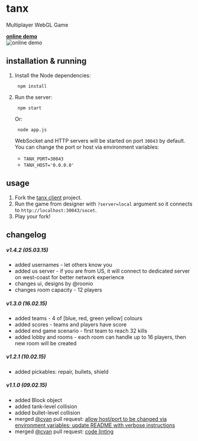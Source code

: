 # tanx

Multiplayer WebGL Game

[__online demo__](http://playcanv.as/p/aP0oxhUr "tanx game")  
![[__online demo__](http://playcanv.as/p/aP0oxhUr "tanx game")](http://files.moka.co/screens/tanx_04.jpg)  

## installation & running

1. Install the Node dependencies:

        npm install

2. Run the server:

        npm start

    Or:

        node app.js

    WebSocket and HTTP servers will be started on port `30043` by default. You can change the port or host via environment variables:

    * `TANX_PORT=30043`
    * `TANX_HOST='0.0.0.0'`

## usage

1. Fork the [tanx client](https://playcanvas.com/project/45093/overview/tanx) project.
2. Run the game from designer with `?server=local` argument so it connects to `http://localhost:30043/socet`.
3. Play your fork!

## changelog

##### v1.4.2 (05.03.15)
* added usernames - let others know you
* added us server - if you are from US, it will connect to dedicated server on west-coast for better network experience
* changes ui, designs by @roonio
* changes room capacity - 12 players

##### v1.3.0 (16.02.15)
* added teams - 4 of [blue, red, green yellow] colours
* added scores - teams and players have score
* added end game scenario - first team to reach 32 kills
* added lobby and rooms - each room can handle up to 16 players, then new room will be created

##### v1.2.1 (10.02.15)
* added pickables: repair, bullets, shield

##### v1.1.0 (09.02.15)
* added Block object
* added tank-level collision
* added bullet-level collision
* merged [@cvan](https://github.com/cvan) pull request: [allow host/port to be changed via environment variables; update README with verbose instructions](https://github.com/Maksims/tanx/commit/837c2f34588b4060d8112afe3002dc1d7fabc77e)
* merged [@cvan](https://github.com/cvan) pull request: [code linting](https://github.com/Maksims/tanx/commit/f28b6c3259ed82f962957fd2f531cf916bbc6638)
